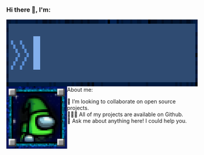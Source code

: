 ### Hi there 👋, I'm:

<img align="center" src="Assets/LoneHandymanTitle.gif" width="935" height="176" />

<img align="left" src="Assets/ProfilePhotoPixelated.gif" width="160" height="164" />
About me:

- 👯 I’m looking to collaborate on open source projects.
- 👨🏻‍💻 All of my projects are available on Github.
- 💬 Ask me about anything here! I could help you.

